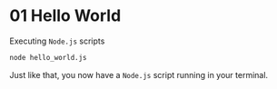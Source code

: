 # 01 Hello World

Executing `Node.js` scripts

```bash
node hello_world.js
```

Just like that, you now have a `Node.js` script running in your terminal.